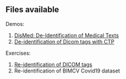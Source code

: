 Files available
---------------
Demos:
1. [DisMed: De-Identification of Medical Texts](https://github.com/BIMCV-CSUSP/AnonymizationHackaton/blob/main/lab/HackathonDemo1.ipynb)
2. [De-identification of Dicom tags with CTP](https://github.com/BIMCV-CSUSP/AnonymizationHackaton/blob/main/lab/HackathonDemo2.ipynb)

Exercises:
1. [Re-identification of DICOM tags](https://github.com/BIMCV-CSUSP/AnonymizationHackaton/blob/main/lab/HackathonExercise01.ipynb)
2. Re-identification of BIMCV Covid19 dataset
